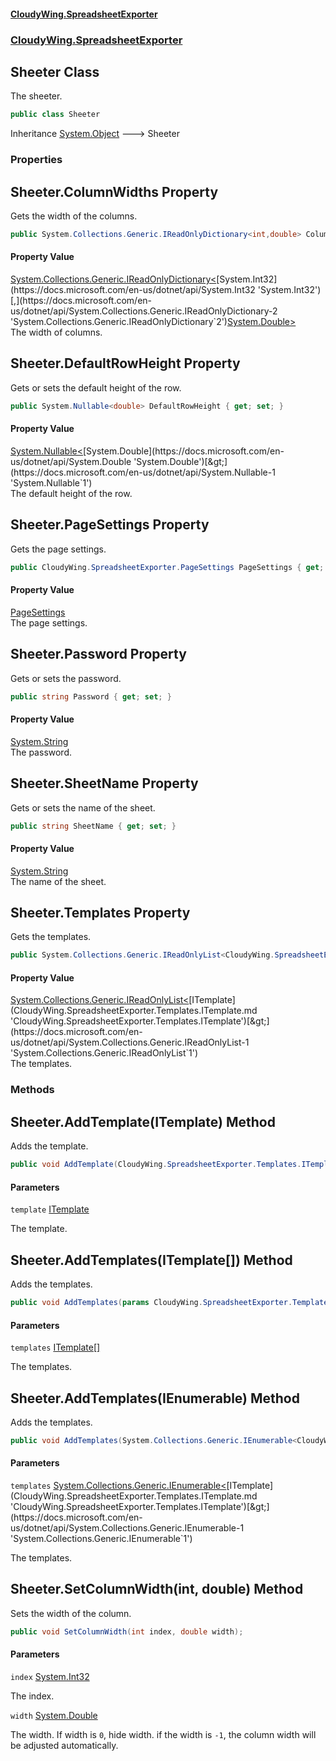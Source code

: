 #### [CloudyWing.SpreadsheetExporter](index.md 'index')
### [CloudyWing.SpreadsheetExporter](CloudyWing.SpreadsheetExporter.md 'CloudyWing.SpreadsheetExporter')

## Sheeter Class

The sheeter.

```csharp
public class Sheeter
```

Inheritance [System.Object](https://docs.microsoft.com/en-us/dotnet/api/System.Object 'System.Object') &#129106; Sheeter
### Properties

<a name='CloudyWing.SpreadsheetExporter.Sheeter.ColumnWidths'></a>

## Sheeter.ColumnWidths Property

Gets the width of the columns.

```csharp
public System.Collections.Generic.IReadOnlyDictionary<int,double> ColumnWidths { get; }
```

#### Property Value
[System.Collections.Generic.IReadOnlyDictionary&lt;](https://docs.microsoft.com/en-us/dotnet/api/System.Collections.Generic.IReadOnlyDictionary-2 'System.Collections.Generic.IReadOnlyDictionary`2')[System.Int32](https://docs.microsoft.com/en-us/dotnet/api/System.Int32 'System.Int32')[,](https://docs.microsoft.com/en-us/dotnet/api/System.Collections.Generic.IReadOnlyDictionary-2 'System.Collections.Generic.IReadOnlyDictionary`2')[System.Double](https://docs.microsoft.com/en-us/dotnet/api/System.Double 'System.Double')[&gt;](https://docs.microsoft.com/en-us/dotnet/api/System.Collections.Generic.IReadOnlyDictionary-2 'System.Collections.Generic.IReadOnlyDictionary`2')  
The width of columns.

<a name='CloudyWing.SpreadsheetExporter.Sheeter.DefaultRowHeight'></a>

## Sheeter.DefaultRowHeight Property

Gets or sets the default height of the row.

```csharp
public System.Nullable<double> DefaultRowHeight { get; set; }
```

#### Property Value
[System.Nullable&lt;](https://docs.microsoft.com/en-us/dotnet/api/System.Nullable-1 'System.Nullable`1')[System.Double](https://docs.microsoft.com/en-us/dotnet/api/System.Double 'System.Double')[&gt;](https://docs.microsoft.com/en-us/dotnet/api/System.Nullable-1 'System.Nullable`1')  
The default height of the row.

<a name='CloudyWing.SpreadsheetExporter.Sheeter.PageSettings'></a>

## Sheeter.PageSettings Property

Gets the page settings.

```csharp
public CloudyWing.SpreadsheetExporter.PageSettings PageSettings { get; }
```

#### Property Value
[PageSettings](CloudyWing.SpreadsheetExporter.PageSettings.md 'CloudyWing.SpreadsheetExporter.PageSettings')  
The page settings.

<a name='CloudyWing.SpreadsheetExporter.Sheeter.Password'></a>

## Sheeter.Password Property

Gets or sets the password.

```csharp
public string Password { get; set; }
```

#### Property Value
[System.String](https://docs.microsoft.com/en-us/dotnet/api/System.String 'System.String')  
The password.

<a name='CloudyWing.SpreadsheetExporter.Sheeter.SheetName'></a>

## Sheeter.SheetName Property

Gets or sets the name of the sheet.

```csharp
public string SheetName { get; set; }
```

#### Property Value
[System.String](https://docs.microsoft.com/en-us/dotnet/api/System.String 'System.String')  
The name of the sheet.

<a name='CloudyWing.SpreadsheetExporter.Sheeter.Templates'></a>

## Sheeter.Templates Property

Gets the templates.

```csharp
public System.Collections.Generic.IReadOnlyList<CloudyWing.SpreadsheetExporter.Templates.ITemplate> Templates { get; }
```

#### Property Value
[System.Collections.Generic.IReadOnlyList&lt;](https://docs.microsoft.com/en-us/dotnet/api/System.Collections.Generic.IReadOnlyList-1 'System.Collections.Generic.IReadOnlyList`1')[ITemplate](CloudyWing.SpreadsheetExporter.Templates.ITemplate.md 'CloudyWing.SpreadsheetExporter.Templates.ITemplate')[&gt;](https://docs.microsoft.com/en-us/dotnet/api/System.Collections.Generic.IReadOnlyList-1 'System.Collections.Generic.IReadOnlyList`1')  
The templates.
### Methods

<a name='CloudyWing.SpreadsheetExporter.Sheeter.AddTemplate(CloudyWing.SpreadsheetExporter.Templates.ITemplate)'></a>

## Sheeter.AddTemplate(ITemplate) Method

Adds the template.

```csharp
public void AddTemplate(CloudyWing.SpreadsheetExporter.Templates.ITemplate template);
```
#### Parameters

<a name='CloudyWing.SpreadsheetExporter.Sheeter.AddTemplate(CloudyWing.SpreadsheetExporter.Templates.ITemplate).template'></a>

`template` [ITemplate](CloudyWing.SpreadsheetExporter.Templates.ITemplate.md 'CloudyWing.SpreadsheetExporter.Templates.ITemplate')

The template.

<a name='CloudyWing.SpreadsheetExporter.Sheeter.AddTemplates(CloudyWing.SpreadsheetExporter.Templates.ITemplate[])'></a>

## Sheeter.AddTemplates(ITemplate[]) Method

Adds the templates.

```csharp
public void AddTemplates(params CloudyWing.SpreadsheetExporter.Templates.ITemplate[] templates);
```
#### Parameters

<a name='CloudyWing.SpreadsheetExporter.Sheeter.AddTemplates(CloudyWing.SpreadsheetExporter.Templates.ITemplate[]).templates'></a>

`templates` [ITemplate](CloudyWing.SpreadsheetExporter.Templates.ITemplate.md 'CloudyWing.SpreadsheetExporter.Templates.ITemplate')[[]](https://docs.microsoft.com/en-us/dotnet/api/System.Array 'System.Array')

The templates.

<a name='CloudyWing.SpreadsheetExporter.Sheeter.AddTemplates(System.Collections.Generic.IEnumerable_CloudyWing.SpreadsheetExporter.Templates.ITemplate_)'></a>

## Sheeter.AddTemplates(IEnumerable<ITemplate>) Method

Adds the templates.

```csharp
public void AddTemplates(System.Collections.Generic.IEnumerable<CloudyWing.SpreadsheetExporter.Templates.ITemplate> templates);
```
#### Parameters

<a name='CloudyWing.SpreadsheetExporter.Sheeter.AddTemplates(System.Collections.Generic.IEnumerable_CloudyWing.SpreadsheetExporter.Templates.ITemplate_).templates'></a>

`templates` [System.Collections.Generic.IEnumerable&lt;](https://docs.microsoft.com/en-us/dotnet/api/System.Collections.Generic.IEnumerable-1 'System.Collections.Generic.IEnumerable`1')[ITemplate](CloudyWing.SpreadsheetExporter.Templates.ITemplate.md 'CloudyWing.SpreadsheetExporter.Templates.ITemplate')[&gt;](https://docs.microsoft.com/en-us/dotnet/api/System.Collections.Generic.IEnumerable-1 'System.Collections.Generic.IEnumerable`1')

The templates.

<a name='CloudyWing.SpreadsheetExporter.Sheeter.SetColumnWidth(int,double)'></a>

## Sheeter.SetColumnWidth(int, double) Method

Sets the width of the column.

```csharp
public void SetColumnWidth(int index, double width);
```
#### Parameters

<a name='CloudyWing.SpreadsheetExporter.Sheeter.SetColumnWidth(int,double).index'></a>

`index` [System.Int32](https://docs.microsoft.com/en-us/dotnet/api/System.Int32 'System.Int32')

The index.

<a name='CloudyWing.SpreadsheetExporter.Sheeter.SetColumnWidth(int,double).width'></a>

`width` [System.Double](https://docs.microsoft.com/en-us/dotnet/api/System.Double 'System.Double')

The width. If width is `0`, hide width. if the width is `-1`, the column width will be adjusted automatically.